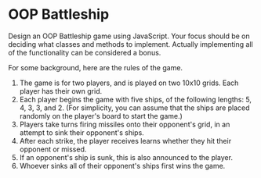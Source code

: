 # OOP Battleship

Design an OOP Battleship game using JavaScript. Your focus should be on deciding what classes and methods to implement. Actually implementing all of the functionality can be considered a bonus. 

For some background, here are the rules of the game.

1. The game is for two players, and is played on two 10x10 grids. Each player has their own grid.
2. Each player begins the game with five ships, of the following lengths: 5, 4, 3, 3, and 2. (For simplicity, you can assume that the ships are placed randomly on the player's board to start the game.)
3. Players take turns firing missiles onto their opponent's grid, in an attempt to sink their opponent's ships.
4. After each strike, the player receives learns whether they hit their opponent or missed.
5. If an opponent's ship is sunk, this is also announced to the player.
6. Whoever sinks all of their opponent's ships first wins the game.
